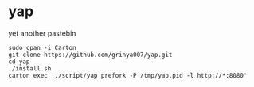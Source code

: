 yap
===

yet another pastebin

    sudo cpan -i Carton
    git clone https://github.com/grinya007/yap.git
    cd yap
    ./install.sh
    carton exec './script/yap prefork -P /tmp/yap.pid -l http://*:8080'
